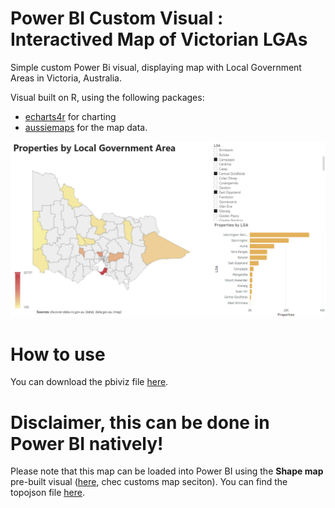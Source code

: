 # Power BI Custom Visual : Interactived Map of Victorian LGAs



Simple custom Power Bi visual, displaying map with Local Government Areas in Victoria, Australia.

Visual built on R, using the following packages:

* [echarts4r](https://echarts4r.john-coene.com/) for charting
* [aussiemaps](https://carlosyanez.github.io/aussiemaps/) for the map data.


![](example/example.png)

# How to use

You can download the pbiviz file [here](https://github.com/carlosyanez/pbiviclga/blob/main/dist/viclgaC488769D20414D169E26B0832E038E99.1.0.1.pbiviz).

# Disclaimer, this can be done in Power BI natively!

Please note that this map can be loaded into Power BI using the **Shape map** pre-built visual ([here](https://learn.microsoft.com/en-us/power-bi/visuals/desktop-shape-map), chec customs map seciton). You can find the topojson file [here](https://github.com/carlosyanez/pbiviclga/blob/main/assets/vic_lga_topo.json).
